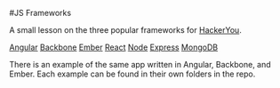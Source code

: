 #JS Frameworks

A small lesson on the three popular frameworks for [HackerYou](http://hackeryou.com/). 

[Angular](https://angular.io/)
[Backbone](http://backbonejs.org/)
[Ember](http://emberjs.com/)
[React](https://facebook.github.io/react/)
[Node](https://nodejs.org/)
[Express](http://expressjs.com/)
[MongoDB](https://www.mongodb.org/)

There is an example of the same app written in Angular, Backbone, and Ember. Each example can be found in their own folders in the repo.


